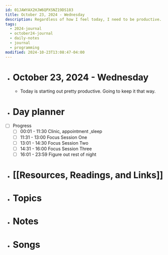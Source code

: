 ```yaml
---
id: 01JAWYAX2HJW6QPXSNZ19DS183
title: October 23, 2024 - Wednesday
description: Regardless of how I feel today, I need to be productive.
tags:
  - 2024-journal
  - october24-journal
  - daily-notes
  - journal
  - programming
modified: 2024-10-23T13:08:47-04:00
---
```

- # October 23, 2024 - Wednesday
	- Today is starting out pretty productive. Going to keep it that way.

- # Day planner
- [ ] Progress
	- [ ] 00:01 - 11:30 Clinic, appointment ,sleep
	- [ ] 11:31 - 13:00 Focus Session One
	- [ ] 13:01 - 14:30 Focus Session Two
	- [ ] 14:31 - 16:00 Focus Session Three
	- [ ] 16:01 - 23:59 Figure out rest of night

- # [[Resources, Readings, and Links]]

- # Topics

- # Notes

- # Songs